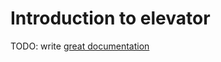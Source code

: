# Introduction to elevator

TODO: write [great documentation](http://jacobian.org/writing/what-to-write/)
